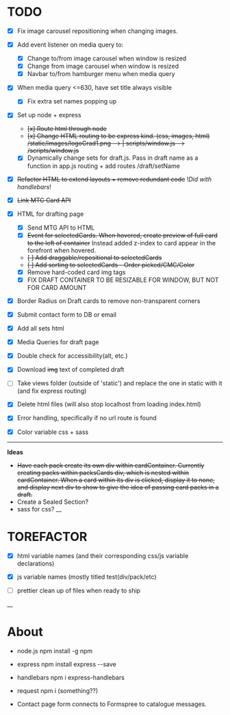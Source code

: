 # TODO

- [x] Fix image carousel repositioning when changing images.

- [x] Add event listener on media query to:
	- [x] Change to/from image carousel when window is resized
	- [x] Change from image carousel when window is resized
	- [x] Navbar to/from hamburger menu when media query

- [x] When media query <=630, have set title always visible
	- [x] Fix extra set names popping up	

- [x] Set up node + express
	- ~~[x] Route html through node~~
	- ~~[x] Change HTML routing to be express kind. (css, images, html) /static/images/logoGrad1.png --> | scripts/window.js --> /scripts/window.js~~
	- [x] Dynamically change sets for draft.js. Pass in draft name as a function in app.js routing + add routes /draft/setName

- [x] ~~Refactor HTML to extend layouts + remove redundant code~~ !*Did with handlebars*!

- [x] ~~Link MTG Card API~~

- [x] HTML for drafting page
	- [x] Send MTG API to HTML
	- [x] ~~Event for selectedCards. When hovered, create preview of full card to the left of container~~ Instead added z-index to card appear in the forefront when hovered.
	- ~~[ ] Add draggable/repositional to selectedCards~~
	- ~~[ ] Add sorting to selectedCards - Order picked/CMC/Color~~
	- [x] Remove hard-coded card img tags 
	- [x] FIX DRAFT CONTAINER TO BE RESIZABLE FOR WINDOW, BUT NOT FOR CARD AMOUNT

- [x] Border Radius on Draft cards to remove non-transparent corners

- [x] Submit contact form to DB or email

- [x] Add all sets html

- [x] Media Queries for draft page

- [x] Double check for accessibility(alt, etc.)

- [x] Download ~~img~~ text of completed draft

- [ ] Take views folder (outside of 'static') and replace the one in static with it (and fix express routing)

- [x] Delete html files (will also stop localhost from loading index.html)

- [x] Error handling, specifically if no url route is found

- [x] Color variable css + sass

___
**Ideas** 

 - ~~Have each pack create its own div within cardContainer. Currently creating packs within packsCards div, which is nested within cardContainer. When a card within its div is clicked, display it to none, and display next div to show to give the idea of passing card packs in a draft.~~
 - Create a Sealed Section?
 - sass for css?
 __

 # TOREFACTOR
 - [x] html variable names (and their corresponding css/js variable declarations)

 - [x] js variable names (mostly titled test(div/pack/etc)

 - [ ] prettier clean up of files when ready to ship

 __

# About

- node.js npm install -g npm

- express npm install express --save

- handlebars npm i express-handlebars

- request npm i (something??)

- Contact page form connects to Formspree to catalogue messages. 

